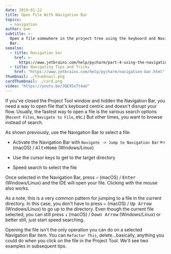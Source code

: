 ```yaml
---
date: 2019-01-22
title: Open File With Navigation Bar
topics:
  - navigation
author: pwe
subtitle: >-
  Open a file somewhere in the project tree using the keyboard and Navigation
  Bar.
seealso:
  - title: Navigation bar
    href: >-
      https://www.jetbrains.com/help/pycharm/part-4-using-the-navigation-bar.html
  - title: Navigating Tips and Tricks
    href: "https://www.jetbrains.com/help/pycharm/navigation-bar.html"
thumbnail: ./thumbnail.png
cardThumbnail: ./card.png
video: "https://youtu.be/JQE95x7t4aU"
---
```


If you've closed the Project Tool window and hidden the Navigation Bar, you need a way to open file that's keyboard centric and doesn't disrupt your flow. Usually, the fastest way to open a file is the various search options (`Recent Files`, `Navigate to File`, etc.) But other times, you want to browse instead of search.

As shown previously, use the Navigation Bar to select a file:

- Activate the Navigation Bar with `Navigate -> Jump to Navigation Bar` <kbd>⌘↑</kbd> (macOS) / <kbd>Alt+Home</kbd> (Windows/Linux)

- Use the cursor keys to get to the target directory

- Speed search to select the file

Once selected in the Navigation Bar, press <kbd>⏎</kbd> (macOS) / <kbd>Enter</kbd> (Windows/Linux) and the IDE will open your file. Clicking with the mouse also works.

As a note, this is a very common pattern for jumping to a file in the current directory. In this case, you don't have to press <kbd>←</kbd> (macOS) / <kbd>Up Arrow</kbd> (Windows/Linux) to go up to the directory. Even though the current file selected, you can still press <kbd>↓</kbd> (macOS) / <kbd>Down Arrow</kbd> (Windows/Linux) or better still, just start speed searching.

Opening the file isn't the only operation you can do on a selected Navigation Bar item. You can `Refactor This`, delete...basically, anything you could do when you click on the file in the Project Tool. We'll see two examples in subsequent tips.
